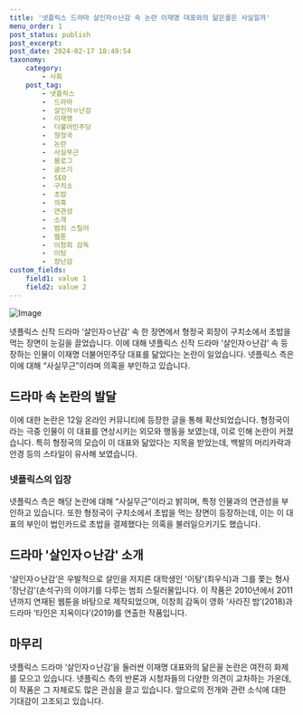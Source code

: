 ```yaml
---
title: '넷플릭스 드라마 살인자ㅇ난감 속 논란 이재명 대표와의 닮은꼴은 사실일까'
menu_order: 1
post_status: publish
post_excerpt: 
post_date: 2024-02-17 18:49:54
taxonomy:
    category:
        - 사회
    post_tag:
        - 넷플릭스
        -  드라마
        -  살인자ㅇ난감
        -  이재명
        -  더불어민주당
        -  형정국
        -  논란
        -  사실무근
        -  블로그
        -  글쓰기
        -  SEO
        -  구치소
        -  초밥
        -  의혹
        -  연관성
        -  소개
        -  범죄 스릴러
        -  웹툰
        -  이창희 감독
        -  이탕
        -  장난감
custom_fields:
    field1: value 1
    field2: value 2
---
```


![Image](https://imgnews.pstatic.net/image/025/2024/02/12/0003340818_001_20240212124001124.jpg?type=w647)

넷플릭스 신작 드라마 ‘살인자ㅇ난감’ 속 한 장면에서 형정국 회장이 구치소에서 초밥을 먹는 장면이 눈길을 끌었습니다. 이에 대해 넷플릭스 신작 드라마 ‘살인자ㅇ난감’ 속 등장하는 인물이 이재명 더불어민주당 대표를 닮았다는 논란이 일었습니다. 넷플릭스 측은 이에 대해 “사실무근”이라며 의혹을 부인하고 있습니다.
## 드라마 속 논란의 발달
이에 대한 논란은 12일 온라인 커뮤니티에 등장한 글을 통해 확산되었습니다. 형정국이라는 극중 인물이 이 대표를 연상시키는 외모와 행동을 보였는데, 이로 인해 논란이 커졌습니다. 특히 형정국의 모습이 이 대표와 닮았다는 지목을 받았는데, 백발의 머리카락과 안경 등의 스타일이 유사해 보였습니다.
### 넷플릭스의 입장
넷플릭스 측은 해당 논란에 대해 “사실무근”이라고 밝히며, 특정 인물과의 연관성을 부인하고 있습니다. 또한 형정국이 구치소에서 초밥을 먹는 장면이 등장하는데, 이는 이 대표의 부인이 법인카드로 초밥을 결제했다는 의혹을 불러일으키기도 했습니다.
## 드라마 '살인자ㅇ난감' 소개
‘살인자ㅇ난감’은 우발적으로 살인을 저지른 대학생인 '이탕'(최우식)과 그를 쫓는 형사 '장난감'(손석구)의 이야기를 다루는 범죄 스릴러물입니다. 이 작품은 2010년에서 2011년까지 연재된 웹툰을 바탕으로 제작되었으며, 이창희 감독이 영화 ‘사라진 밤’(2018)과 드라마 ‘타인은 지옥이다’(2019)를 연출한 작품입니다.
## 마무리
넷플릭스 드라마 ‘살인자ㅇ난감’을 둘러싼 이재명 대표와의 닮은꼴 논란은 여전히 화제를 모으고 있습니다. 넷플릭스 측의 반론과 시청자들의 다양한 의견이 교차하는 가운데, 이 작품은 그 자체로도 많은 관심을 끌고 있습니다. 앞으로의 전개와 관련 소식에 대한 기대감이 고조되고 있습니다.
